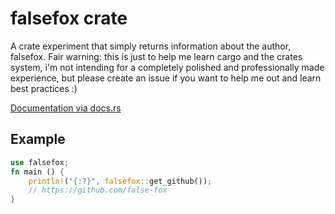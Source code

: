 # falsefox crate
A crate experiment that simply returns information about the author, falsefox. 
Fair warning: this is just to help me learn cargo and the crates system, i'm not intending for a completely polished and professionally made experience, but please create an issue if you want to help me out and learn best practices :)

[Documentation via docs.rs](https://docs.rs/falsefox/0.1.4/falsefox/index.html)

## Example
```rust
use falsefox;
fn main () {
    println!("{:?}", falsefox::get_github());
    // https://github.com/false-fox
}
```

